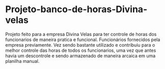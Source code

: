 # Projeto-banco-de-horas-Divina-velas
Projeto feito para a empresa Divina Velas para ter controle de horas dos funcionarios de maneira pratica e funcional.
Funcionários fornecidos pela empresa previamente.
Vez sendo bastante utilizado e contribuiu para o melhor controle das horas de todos os funcionarios, 
uma vez que antes havia um descontrole e sendo armazenado de maneira arcaica em uma planilha manual.
